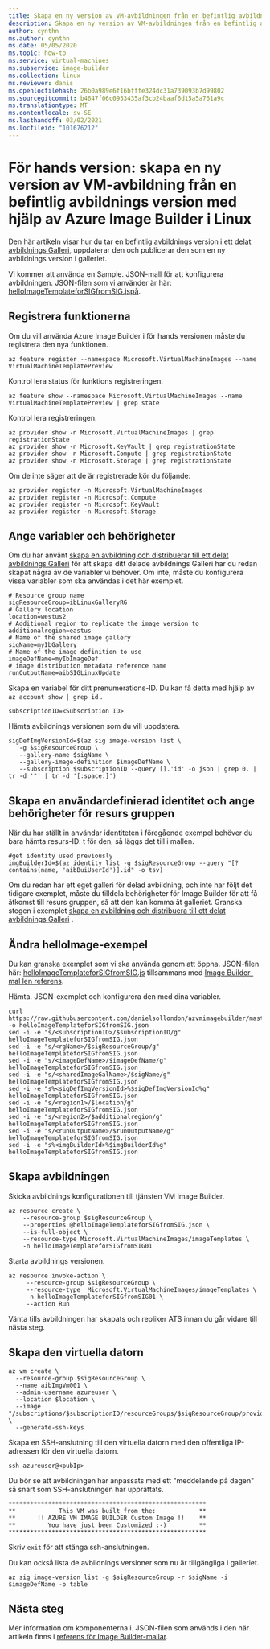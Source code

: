 ```yaml
---
title: Skapa en ny version av VM-avbildningen från en befintlig avbildnings version med hjälp av Azure Image Builder (för hands version)
description: Skapa en ny version av VM-avbildningen från en befintlig avbildnings version med hjälp av Azure Image Builder i Linux.
author: cynthn
ms.author: cynthn
ms.date: 05/05/2020
ms.topic: how-to
ms.service: virtual-machines
ms.subservice: image-builder
ms.collection: linux
ms.reviewer: danis
ms.openlocfilehash: 26b0a989e6f16bfffe324dc31a739093b7d99802
ms.sourcegitcommit: b4647f06c0953435af3cb24baaf6d15a5a761a9c
ms.translationtype: MT
ms.contentlocale: sv-SE
ms.lasthandoff: 03/02/2021
ms.locfileid: "101676212"
---
```

# <a name="preview-create-a-new-vm-image-version-from-an-existing-image-version-using-azure-image-builder-in-linux"></a>För hands version: skapa en ny version av VM-avbildning från en befintlig avbildnings version med hjälp av Azure Image Builder i Linux

Den här artikeln visar hur du tar en befintlig avbildnings version i ett [delat avbildnings Galleri](../shared-image-galleries.md), uppdaterar den och publicerar den som en ny avbildnings version i galleriet.

Vi kommer att använda en Sample. JSON-mall för att konfigurera avbildningen. JSON-filen som vi använder är här: [helloImageTemplateforSIGfromSIG.jspå](https://raw.githubusercontent.com/danielsollondon/azvmimagebuilder/master/quickquickstarts/2_Creating_a_Custom_Linux_Shared_Image_Gallery_Image_from_SIG/helloImageTemplateforSIGfromSIG.json). 


## <a name="register-the-features"></a>Registrera funktionerna
Om du vill använda Azure Image Builder i för hands versionen måste du registrera den nya funktionen.

```azurecli-interactive
az feature register --namespace Microsoft.VirtualMachineImages --name VirtualMachineTemplatePreview
```

Kontrol lera status för funktions registreringen.

```azurecli-interactive
az feature show --namespace Microsoft.VirtualMachineImages --name VirtualMachineTemplatePreview | grep state
```

Kontrol lera registreringen.

```azurecli-interactive
az provider show -n Microsoft.VirtualMachineImages | grep registrationState
az provider show -n Microsoft.KeyVault | grep registrationState
az provider show -n Microsoft.Compute | grep registrationState
az provider show -n Microsoft.Storage | grep registrationState
```

Om de inte säger att de är registrerade kör du följande:

```azurecli-interactive
az provider register -n Microsoft.VirtualMachineImages
az provider register -n Microsoft.Compute
az provider register -n Microsoft.KeyVault
az provider register -n Microsoft.Storage
```


## <a name="set-variables-and-permissions"></a>Ange variabler och behörigheter

Om du har använt [skapa en avbildning och distribuerar till ett delat avbildnings Galleri](image-builder-gallery.md) för att skapa ditt delade avbildnings Galleri har du redan skapat några av de variabler vi behöver. Om inte, måste du konfigurera vissa variabler som ska användas i det här exemplet.


```console
# Resource group name 
sigResourceGroup=ibLinuxGalleryRG
# Gallery location 
location=westus2
# Additional region to replicate the image version to 
additionalregion=eastus
# Name of the shared image gallery 
sigName=myIbGallery
# Name of the image definition to use
imageDefName=myIbImageDef
# image distribution metadata reference name
runOutputName=aibSIGLinuxUpdate
```

Skapa en variabel för ditt prenumerations-ID. Du kan få detta med hjälp av `az account show | grep id` .

```console
subscriptionID=<Subscription ID>
```

Hämta avbildnings versionen som du vill uppdatera.

```azurecli
sigDefImgVersionId=$(az sig image-version list \
   -g $sigResourceGroup \
   --gallery-name $sigName \
   --gallery-image-definition $imageDefName \
   --subscription $subscriptionID --query [].'id' -o json | grep 0. | tr -d '"' | tr -d '[:space:]')
```

## <a name="create-a-user-assigned-identity-and-set-permissions-on-the-resource-group"></a>Skapa en användardefinierad identitet och ange behörigheter för resurs gruppen
När du har ställt in användar identiteten i föregående exempel behöver du bara hämta resurs-ID: t för den, så läggs det till i mallen.

```azurecli-interactive
#get identity used previously
imgBuilderId=$(az identity list -g $sigResourceGroup --query "[?contains(name, 'aibBuiUserId')].id" -o tsv)
```

Om du redan har ett eget galleri för delad avbildning, och inte har följt det tidigare exemplet, måste du tilldela behörigheter för Image Builder för att få åtkomst till resurs gruppen, så att den kan komma åt galleriet. Granska stegen i exemplet [skapa en avbildning och distribuera till ett delat avbildnings Galleri](image-builder-gallery.md) .


## <a name="modify-helloimage-example"></a>Ändra helloImage-exempel
Du kan granska exemplet som vi ska använda genom att öppna. JSON-filen här: [helloImageTemplateforSIGfromSIG.js](https://raw.githubusercontent.com/danielsollondon/azvmimagebuilder/master/quickquickstarts/2_Creating_a_Custom_Linux_Shared_Image_Gallery_Image_from_SIG/helloImageTemplateforSIGfromSIG.json) tillsammans med [Image Builder-mal len referens](image-builder-json.md). 


Hämta. JSON-exemplet och konfigurera den med dina variabler. 

```console
curl https://raw.githubusercontent.com/danielsollondon/azvmimagebuilder/master/quickquickstarts/8_Creating_a_Custom_Linux_Shared_Image_Gallery_Image_from_SIG/helloImageTemplateforSIGfromSIG.json -o helloImageTemplateforSIGfromSIG.json
sed -i -e "s/<subscriptionID>/$subscriptionID/g" helloImageTemplateforSIGfromSIG.json
sed -i -e "s/<rgName>/$sigResourceGroup/g" helloImageTemplateforSIGfromSIG.json
sed -i -e "s/<imageDefName>/$imageDefName/g" helloImageTemplateforSIGfromSIG.json
sed -i -e "s/<sharedImageGalName>/$sigName/g" helloImageTemplateforSIGfromSIG.json
sed -i -e "s%<sigDefImgVersionId>%$sigDefImgVersionId%g" helloImageTemplateforSIGfromSIG.json
sed -i -e "s/<region1>/$location/g" helloImageTemplateforSIGfromSIG.json
sed -i -e "s/<region2>/$additionalregion/g" helloImageTemplateforSIGfromSIG.json
sed -i -e "s/<runOutputName>/$runOutputName/g" helloImageTemplateforSIGfromSIG.json
sed -i -e "s%<imgBuilderId>%$imgBuilderId%g" helloImageTemplateforSIGfromSIG.json
```

## <a name="create-the-image"></a>Skapa avbildningen

Skicka avbildnings konfigurationen till tjänsten VM Image Builder.

```azurecli-interactive
az resource create \
    --resource-group $sigResourceGroup \
    --properties @helloImageTemplateforSIGfromSIG.json \
    --is-full-object \
    --resource-type Microsoft.VirtualMachineImages/imageTemplates \
    -n helloImageTemplateforSIGfromSIG01
```

Starta avbildnings versionen.

```azurecli-interactive
az resource invoke-action \
     --resource-group $sigResourceGroup \
     --resource-type  Microsoft.VirtualMachineImages/imageTemplates \
     -n helloImageTemplateforSIGfromSIG01 \
     --action Run 
```

Vänta tills avbildningen har skapats och repliker ATS innan du går vidare till nästa steg.


## <a name="create-the-vm"></a>Skapa den virtuella datorn

```azurecli-interactive
az vm create \
  --resource-group $sigResourceGroup \
  --name aibImgVm001 \
  --admin-username azureuser \
  --location $location \
  --image "/subscriptions/$subscriptionID/resourceGroups/$sigResourceGroup/providers/Microsoft.Compute/galleries/$sigName/images/$imageDefName/versions/latest" \
  --generate-ssh-keys
```

Skapa en SSH-anslutning till den virtuella datorn med den offentliga IP-adressen för den virtuella datorn.

```console
ssh azureuser@<pubIp>
```

Du bör se att avbildningen har anpassats med ett "meddelande på dagen" så snart som SSH-anslutningen har upprättats.

```output
*******************************************************
**            This VM was built from the:            **
**      !! AZURE VM IMAGE BUILDER Custom Image !!    **
**         You have just been Customized :-)         **
*******************************************************
```

Skriv `exit` för att stänga ssh-anslutningen.

Du kan också lista de avbildnings versioner som nu är tillgängliga i galleriet.

```azurecli-interactive
az sig image-version list -g $sigResourceGroup -r $sigName -i $imageDefName -o table
```


## <a name="next-steps"></a>Nästa steg

Mer information om komponenterna i. JSON-filen som används i den här artikeln finns i [referens för Image Builder-mallar](../linux/image-builder-json.md).